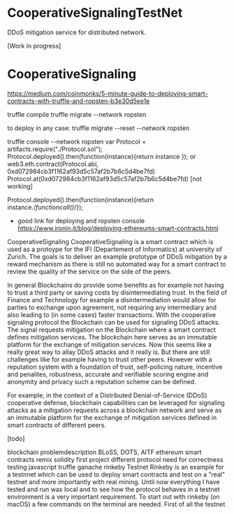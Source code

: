 # CooperativeSignalingTestNet
DDoS mitigation service for distributed network.

[Work in progress]

# CooperativeSignaling

https://medium.com/coinmonks/5-minute-guide-to-deploying-smart-contracts-with-truffle-and-ropsten-b3e30d5ee1e

truffle compile
truffle migrate --network ropsten



to deploy in any case: 
truffle migrate --reset --network ropsten




truffle console --network ropsten
var Protocol = artifacts.require("./Protocol.sol");
Protocol.deployed().then(function(instance){return instance }); or 
web3.eth.contract(Protocol.abi, 0xd072984cb3f1162af93d5c57af2b7b6c5d4be7fd)
Protocol.at(0xd072984cb3f1162af93d5c57af2b7b6c5d4be7fd) [not working]

Protocol.deployed().then(function(instance){return instance./*functioncall()*/});

- good link for deploying and ropsten console https://www.ironin.it/blog/deploying-ethereums-smart-contracts.html



CooperativeSignaling
CooperativeSignaling is a smart contract which is used as a protoype for the IFI (Departement of Informatics) at university of Zurich. The goals is to deliver an example prototype of DDoS mitigation by a reward mechanism as there is still no automated way for a smart contract to review the quality of the service on the side of the peers.

In general Blockchains do provide some benefits as for example not having to trust a third party or saving costs by disintermediating trust. In the field of Finance and Technology for example a disintermediation would allow for parties to exchange upon agreement, not requiring any intermediary and also leading to (in some cases) faster transactions. With the cooperative signaling protocol the Blockchain can be used for signaling DDoS attacks. The signal requests mitigation on the Blockchain where a smart contract defines mitigation services. The blockchain here serves as an immutable platform for the exchange of mitigation services. Now this seems like a really great way to allay DDoS attacks and it really is. But there are still challenges like for example having to trust other peers. However with a reputation system with a foundation of trust, self-policing nature, incentive and penalites, robustness, accurate and verifiable scoring engine and anonymity and privacy such a reputation scheme can be defined.

For example, in the context of a Distributed Denial-of-Service (DDoS) cooperative defense, blockchain capabilities can be leveraged for signaling attacks as a mitigation requests across a blockchain network and serve as an immutable platform for the exchange of mitigation services defined in smart contracts of different peers.

[todo]

blockchain
problemdescription
BLoSS, DOTS, AITF
ethereum
smart contracts
remix
solidity
first project
different protocol
need for correctness
testing
javascript
truffle
ganache
rinkeby
Testnet Rinkeby is an example for a testnnet which can be used to deploy smart contracts and test on a "real" testnet and more importantly with real mining. Until now everything I have tested and run was local and to see how the protocol behaves in a testnet environment is a very important requirement. To start out with rinkeby (on macOS) a few commands on the terminal are needed. First of all the testnet
